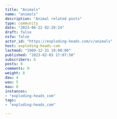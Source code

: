 ```yaml
---
title: "Animals" 
name: "animals"
description: "Animal related posts"
type: community
date: "2023-06-22 02:20:24"
draft: false
nsfw: false
actor_id: "https://exploding-heads.com/c/animals"
host: exploding-heads.com
lastmod: "1969-12-31 19:00:00"
published: "2023-02-03 17:07:50"
subscribers: 6
posts: 8
comments: 9
weight: 8
dau: 4
wau: 5
mau: 8
instances:
- "exploding-heads_com"
tags: 
- "exploding-heads_com"

---
```

